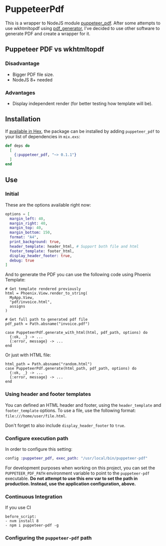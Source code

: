 # PuppeteerPdf

This is a wrapper to NodeJS module [puppeteer_pdf](https://www.npmjs.com/package/puppeteer-pdf). After some attempts to use wkhtmltopdf using [pdf_generator](https://github.com/gutschilla/elixir-pdf-generator), I've decided to use other software to generate PDF and create a wrapper for it.

## Puppeteer PDF vs wkhtmltopdf

### Disadvantage

* Bigger PDF file size.
* NodeJS 8+ needed

### Advantages

* Display independent render (for better testing how template will be).

## Installation

If [available in Hex](https://hex.pm/docs/publish), the package can be installed
by adding `puppeteer_pdf` to your list of dependencies in `mix.exs`:

```elixir
def deps do
  [
    {:puppeteer_pdf, "~> 0.1.1"}
  ]
end
```

## Use

### Initial
These are the options available right now:

```elixir
options = [
  margin_left: 40,
  margin_right: 40,
  margin_top: 40,
  margin_bottom: 150,
  format: "A4",
  print_background: true,
  header_template: header_html, # Support both file and html
  footer_template: footer_html,
  display_header_footer: true,
  debug: true
]
```

And to generate the PDF you can use the following code using Phoenix Template:

```
# Get template rendered previously
html = Phoenix.View.render_to_string(
  MyApp.View,
  "pdf/invoice.html",
  assigns
)

# Get full path to generated pdf file
pdf_path = Path.absname("invoice.pdf")

case PuppeteerPdf.generate_with_html(html, pdf_path, options) do
  {:ok, _} -> ...
  {:error, message} -> ...
end
```

Or just with HTML file:

```
html_path = Path.absname("random.html")
case PuppeteerPdf.generate(html_path, pdf_path, options) do
  {:ok, _} -> ...
  {:error, message} -> ...
end
```

### Using header and footer templates

You can defined an HTML header and footer, using the `header_template` and `footer_template` options.
To use a file, use the following format: `file:///home/user/file.html`.

Don't forget to also include `display_header_footer` to `true`.

### Configure execution path

In order to configure this setting:

```elixir
config :puppeteer_pdf, exec_path: "/usr/local/bin/puppeteer-pdf"
```

For development purposes when working on this project, you can set the `PUPPETEER_PDF_PATH`
environment variable to point to the `puppeteer-pdf` executable. **Do not attempt to use this env
var to set the path in production. Instead, use the application configuration, above.**

### Continuous Integration

If you use CI

```
before_script:
- nvm install 8
- npm i puppeteer-pdf -g
```

### Configuring the `puppeteer-pdf` path


```elixir

```
